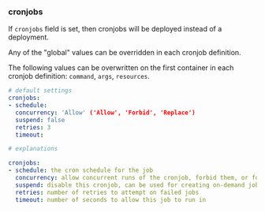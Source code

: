 
### cronjobs

If `cronjobs` field is set, then cronjobs will be deployed instead of a deployment.

Any of the "global" values can be overridden in each cronjob definition.

The following values can be overwritten on the first container in each cronjob definition: `command`, `args`, `resources`.

```yaml
# default settings
cronjobs:
- schedule:
  concurrency: 'Allow' ('Allow', 'Forbid', 'Replace')
  suspend: false
  retries: 3
  timeout:
```

```yaml
# explanations

cronjobs:
- schedule: the cron schedule for the job
  concurrency: allow concurrent runs of the cronjob, forbid them, or force new jobs to replace old ones
  suspend: disable this cronjob, can be used for creating on-demand jobs
  retries: number of retries to attempt on failed jobs
  timeout: number of seconds to allow this job to run in
```
